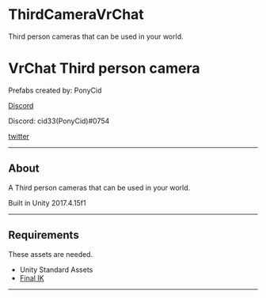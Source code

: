 # ThirdCameraVrChat
Third person cameras that can be used in your world.

# VrChat Third person camera

Prefabs created by: PonyCid

[Discord](https://discord.gg/q8MNVqM)

Discord: cid33(PonyCid)#0754

[twitter](https://twitter.com/PonyCid)


----------
## About
A Third person cameras that can be used in your world.

Built in Unity 2017.4.15f1

----------
## Requirements

These assets are needed.
* Unity Standard Assets
* [Final IK](https://assetstore.unity.com/packages/tools/animation/final-ik-14290)
-----------------------------------------------------
